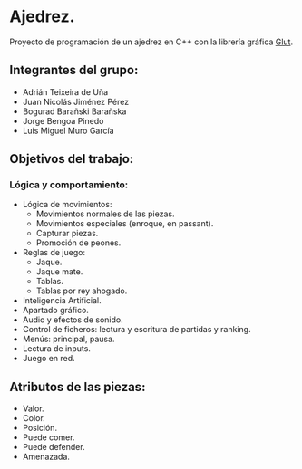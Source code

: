 # Ajedrez.

Proyecto de programación de un ajedrez en C++ con la librería gráfica [Glut](https://www.opengl.org/resources/libraries/glut/glut_downloads.php).

## Integrantes del grupo:
- Adrián Teixeira de Uña
- Juan Nicolás Jiménez Pérez
- Bogurad Barañski Barañska
- Jorge Bengoa Pinedo
- Luis Miguel Muro García

## Objetivos del trabajo:
### Lógica y comportamiento:
- Lógica de movimientos:
    - Movimientos normales de las piezas.
    - Movimientos especiales (enroque, en passant).
    - Capturar piezas.
    - Promoción de peones.
- Reglas de juego:
    - Jaque.
    - Jaque mate.
    - Tablas.
    - Tablas por rey ahogado.
- Inteligencia Artificial.
- Apartado gráfico.
- Audio y efectos de sonido.
- Control de ficheros: lectura y escritura de partidas y ranking.
- Menús: principal, pausa.
- Lectura de inputs.
- Juego en red.

## Atributos de las piezas:
- Valor.
- Color.
- Posición.
- Puede comer.
- Puede defender.
- Amenazada.


